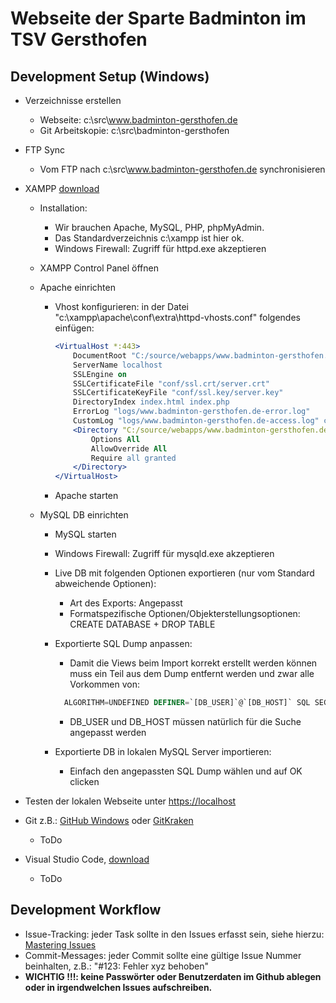 # Webseite der Sparte Badminton im TSV Gersthofen
## Development Setup (Windows)
- Verzeichnisse erstellen
  - Webseite: c:\src\www.badminton-gersthofen.de
  - Git Arbeitskopie: c:\src\badminton-gersthofen

- FTP Sync
  - Vom FTP nach c:\src\www.badminton-gersthofen.de synchronisieren

- XAMPP [download](https://www.apachefriends.org/de/index.html)
  - Installation:
    - Wir brauchen Apache, MySQL, PHP, phpMyAdmin.
    - Das Standardverzeichnis c:\xampp ist hier ok.
    - Windows Firewall: Zugriff für httpd.exe akzeptieren

  - XAMPP Control Panel öffnen
  - Apache einrichten
    - Vhost konfigurieren: in der Datei "c:\xampp\apache\conf\extra\httpd-vhosts.conf" folgendes einfügen:

      ```apache
      <VirtualHost *:443>
          DocumentRoot "C:/source/webapps/www.badminton-gersthofen.de"
          ServerName localhost
          SSLEngine on
          SSLCertificateFile "conf/ssl.crt/server.crt"
          SSLCertificateKeyFile "conf/ssl.key/server.key"
          DirectoryIndex index.html index.php
          ErrorLog "logs/www.badminton-gersthofen.de-error.log"
          CustomLog "logs/www.badminton-gersthofen.de-access.log" common
          <Directory "C:/source/webapps/www.badminton-gersthofen.de">
              Options All
              AllowOverride All
              Require all granted
          </Directory>
      </VirtualHost>
      ```

    - Apache starten

  - MySQL DB einrichten
    - MySQL starten
    - Windows Firewall: Zugriff für mysqld.exe akzeptieren
    - Live DB mit folgenden Optionen exportieren (nur vom Standard abweichende Optionen):
      - Art des Exports: Angepasst
      - Formatspezifische Optionen/Objekterstellungsoptionen:    CREATE DATABASE + DROP TABLE

    - Exportierte SQL Dump anpassen:
      - Damit die Views beim Import korrekt erstellt werden können muss ein Teil aus dem Dump entfernt werden und zwar alle Vorkommen von:

      ```sql
        ALGORITHM=UNDEFINED DEFINER=`[DB_USER]`@`[DB_HOST]` SQL SECURITY DEFINER
      ```

      - DB_USER und DB_HOST müssen natürlich für die Suche angepasst werden

    - Exportierte DB in lokalen MySQL Server importieren:
      - Einfach den angepassten SQL Dump wählen und auf OK clicken

- Testen der lokalen Webseite unter [https://localhost](https://localhost)
- Git z.B.: [GitHub Windows](https://windows.github.com/) oder [GitKraken](https://www.gitkraken.com/)
  - ToDo

- Visual Studio Code, [download](https://code.visualstudio.com/)
  - ToDo

## Development Workflow
- Issue-Tracking: jeder Task sollte in den Issues erfasst sein, siehe hierzu: [Mastering Issues](https://guides.github.com/features/issues/)
- Commit-Messages: jeder Commit sollte eine gültige Issue Nummer beinhalten, z.B.: "#123: Fehler xyz behoben"
- **WICHTIG !!!: keine Passwörter oder Benutzerdaten im Github ablegen oder in irgendwelchen Issues aufschreiben.**
